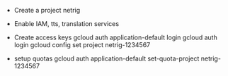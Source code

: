 * Create a project netrig
* Enable IAM, tts, translation services

* Create access keys
	gcloud auth application-default login
	gcloud auth login
	gcloud config set project netrig-1234567

* setup quotas
	gcloud auth application-default set-quota-project netrig-1234567

